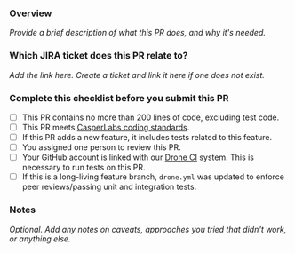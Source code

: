 ### Overview
_Provide a brief description of what this PR does, and why it's needed._

### Which JIRA ticket does this PR relate to?
_Add the link here. Create a ticket and link it here if one does not exist._

### Complete this checklist before you submit this PR
- [ ] This PR contains no more than 200 lines of code, excluding test code.
- [ ] This PR meets [CasperLabs coding standards](https://casperlabs.atlassian.net/wiki/spaces/EN/pages/16842753/Coding+Standards).
- [ ] If this PR adds a new feature, it includes tests related to this feature.
- [ ] You assigned one person to review this PR.
- [ ] Your GitHub account is linked with our [Drone CI](https://drone-auto.casperlabs.io/) system. This is necessary to run tests on this PR.
- [ ] If this is a long-living feature branch, `drone.yml` was updated to enforce peer reviews/passing unit and integration tests. 

### Notes
_Optional. Add any notes on caveats, approaches you tried that didn't work, or anything else._
